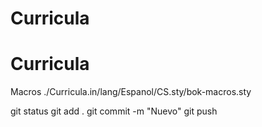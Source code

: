 # Curricula
# Curricula

Macros
./Curricula.in/lang/Espanol/CS.sty/bok-macros.sty

git status
git add .
git commit -m "Nuevo"
git push
